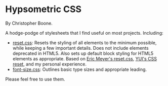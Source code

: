 # Hypsometric CSS #

By Christopher Boone.

A hodge-podge of stylesheets that I find useful on most projects. Including:

- [reset.css][1]: Resets the styling of all elements to the minimum possible, while keeping a few important details. Does not include elements deprecated in HTML5. Also sets up default block styling for HTML5 elements as appropriate. Based on [Eric Meyer's reset.css][2], [YUI's CSS reset][3], and my personal experience.
- [font-size.css][4]: Outlines basic type sizes and appropriate leading.

Please feel free to use them.


[1]: http://github.com/cboone/hypsometric-css/blob/master/reset/reset.css
[2]: http://meyerweb.com/eric/tools/css/reset
[3]: http://developer.yahoo.com/yui/3/cssreset/
[4]: http://github.com/cboone/hypsometric-css/blob/master/typography/font-size.css
